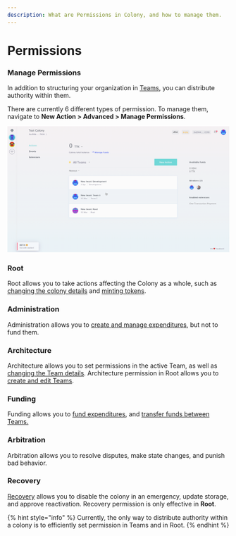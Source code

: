 ```yaml
---
description: What are Permissions in Colony, and how to manage them.
---
```


# Permissions

### Manage Permissions

In addition to structuring your organization in [Teams](../teams/create-team.md), you can distribute authority within them.

There are currently 6 different types of permission. To manage them, navigate to **New Action > Advanced > Manage Permissions**.

![](../.gitbook/assets/ManagePermissions.gif)

### Root

Root allows you to take actions affecting the Colony as a whole, such as [changing the colony details](../create-a-colony/edit-colony-details.md) and [minting tokens](../manage-funds/mint-tokens.md).

### Administration

Administration allows you to [create and manage expenditures](../expenditures/payments.md), but not to fund them.

### Architecture

Architecture allows you to set permissions in the active Team, as well as [changing the Team details](../teams/create-team.md#edit-team). Architecture permission in Root allows you to [create and edit Teams](../teams/create-team.md).

### Funding

Funding allows you to [fund expenditures](../expenditures/payments.md), and [transfer funds between Teams.](../manage-funds/untitled.md)

### Arbitration

Arbitration allows you to resolve disputes, make state changes, and punish bad behavior.

### Recovery

[Recovery](recovery-mode.md) allows you to disable the colony in an emergency, update storage, and approve reactivation. Recovery permission is only effective in **Root**.

{% hint style="info" %}
Currently, the only way to distribute authority within a colony is to efficiently set permission in Teams and in Root.
{% endhint %}
